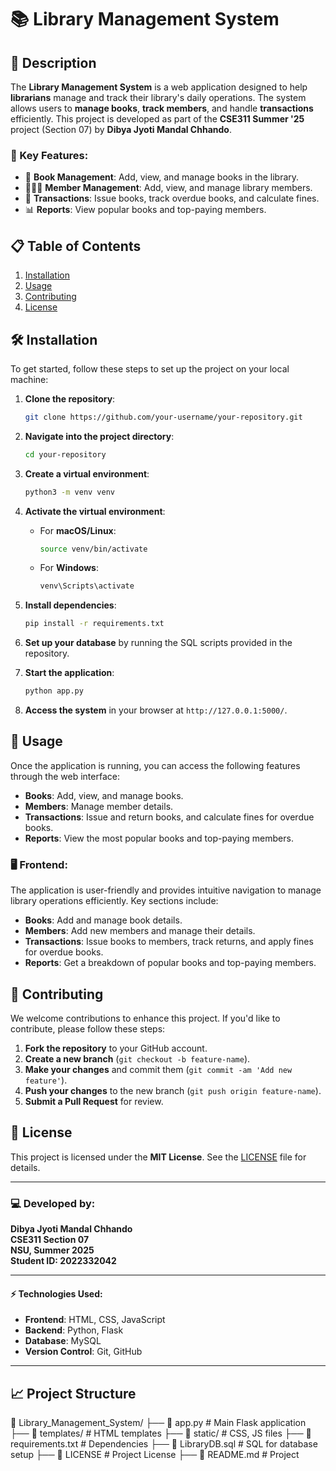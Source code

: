 # 📚 Library Management System

## 🚀 Description
The **Library Management System** is a web application designed to help **librarians** manage and track their library's daily operations. The system allows users to **manage books**, **track members**, and handle **transactions** efficiently. This project is developed as part of the **CSE311 Summer '25** project (Section 07) by **Dibya Jyoti Mandal Chhando**.

### 🌟 Key Features:
- 📖 **Book Management**: Add, view, and manage books in the library.
- 🧑‍🤝‍🧑 **Member Management**: Add, view, and manage library members.
- 📅 **Transactions**: Issue books, track overdue books, and calculate fines.
- 📊 **Reports**: View popular books and top-paying members.

## 📋 Table of Contents
1. [Installation](#installation)
2. [Usage](#usage)
3. [Contributing](#contributing)
4. [License](#license)

## 🛠️ Installation

To get started, follow these steps to set up the project on your local machine:

1. **Clone the repository**:
    ```bash
    git clone https://github.com/your-username/your-repository.git
    ```

2. **Navigate into the project directory**:
    ```bash
    cd your-repository
    ```

3. **Create a virtual environment**:
    ```bash
    python3 -m venv venv
    ```

4. **Activate the virtual environment**:
    - For **macOS/Linux**:
      ```bash
      source venv/bin/activate
      ```
    - For **Windows**:
      ```bash
      venv\Scripts\activate
      ```

5. **Install dependencies**:
    ```bash
    pip install -r requirements.txt
    ```

6. **Set up your database** by running the SQL scripts provided in the repository.

7. **Start the application**:
    ```bash
    python app.py
    ```

8. **Access the system** in your browser at `http://127.0.0.1:5000/`.

## 🚀 Usage

Once the application is running, you can access the following features through the web interface:

- **Books**: Add, view, and manage books.
- **Members**: Manage member details.
- **Transactions**: Issue and return books, and calculate fines for overdue books.
- **Reports**: View the most popular books and top-paying members.

### 🖥️ Frontend:
The application is user-friendly and provides intuitive navigation to manage library operations efficiently. Key sections include:
- **Books**: Add and manage book details.
- **Members**: Add new members and manage their details.
- **Transactions**: Issue books to members, track returns, and apply fines for overdue books.
- **Reports**: Get a breakdown of popular books and top-paying members.

## 🤝 Contributing

We welcome contributions to enhance this project. If you'd like to contribute, please follow these steps:

1. **Fork the repository** to your GitHub account.
2. **Create a new branch** (`git checkout -b feature-name`).
3. **Make your changes** and commit them (`git commit -am 'Add new feature'`).
4. **Push your changes** to the new branch (`git push origin feature-name`).
5. **Submit a Pull Request** for review.

## 📝 License

This project is licensed under the **MIT License**. See the [LICENSE](LICENSE) file for details.

---

### 💻 Developed by:
**Dibya Jyoti Mandal Chhando**  
**CSE311 Section 07**  
**NSU, Summer 2025**  
**Student ID: 2022332042**

---

#### ⚡ Technologies Used:
- **Frontend**: HTML, CSS, JavaScript
- **Backend**: Python, Flask
- **Database**: MySQL
- **Version Control**: Git, GitHub

---

## 📈 Project Structure
📁 Library_Management_System/
├── 📄 app.py                  # Main Flask application
├── 📁 templates/              # HTML templates
├── 📁 static/                 # CSS, JS files
├── 📄 requirements.txt        # Dependencies
├── 📄 LibraryDB.sql           # SQL for database setup
├── 📄 LICENSE                 # Project License
├── 📄 README.md               # Project 
